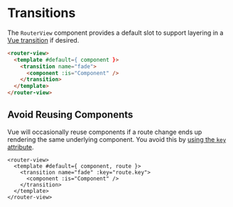# Transitions

The `RouterView` component provides a default slot to support layering in a [Vue transition](https://vuejs.org/guide/built-ins/transition.html) if desired.

```html
<router-view>
  <template #default={ component }>
    <transition name="fade">
      <component :is="Component" />
    </transition>
  </template>
</router-view>
```

## Avoid Reusing Components

Vue will occasionally reuse components if a route change ends up rendering the same underlying component. You avoid this by [using the `key` attribute](https://vuejs.org/api/built-in-special-attributes.html#key).

```html{3}
<router-view>
  <template #default={ component, route }>
    <transition name="fade" :key="route.key">
      <component :is="Component" />
    </transition>
  </template>
</router-view>
```
